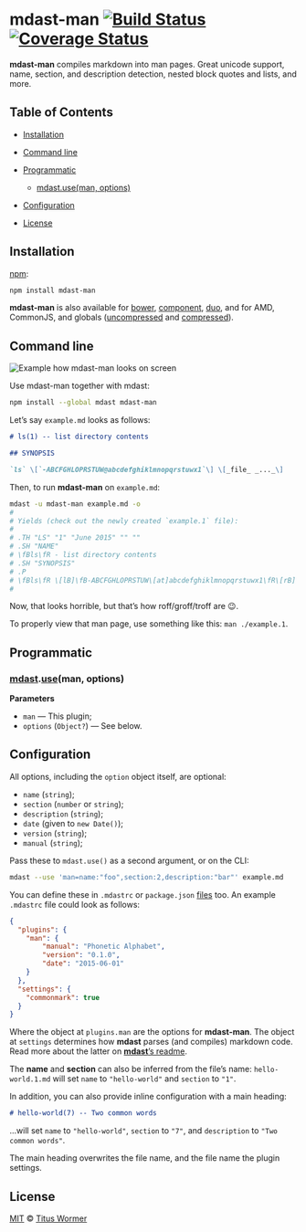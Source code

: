 # mdast-man [![Build Status](https://img.shields.io/travis/wooorm/mdast-man.svg?style=flat)](https://travis-ci.org/wooorm/mdast-man) [![Coverage Status](https://img.shields.io/coveralls/wooorm/mdast-man.svg?style=flat)](https://coveralls.io/r/wooorm/mdast-man?branch=master)

**mdast-man** compiles markdown into man pages.  Great unicode support,
name, section, and description detection, nested block quotes and lists,
and more.

## Table of Contents

*   [Installation](#installation)

*   [Command line](#command-line)

*   [Programmatic](#programmatic)

    *   [mdast.use(man, options)](#mdastuseman-options)

*   [Configuration](#configuration)

*   [License](#license)

## Installation

[npm](https://docs.npmjs.com/cli/install):

```bash
npm install mdast-man
```

**mdast-man** is also available for [bower](http://bower.io/#install-packages),
[component](https://github.com/componentjs/component), [duo](http://duojs.org/#getting-started),
and for AMD, CommonJS, and globals ([uncompressed](mdast-man.js) and
[compressed](mdast-man.min.js)).

## Command line

![Example how mdast-man looks on screen](https://cdn.rawgit.com/wooorm/mdast-man/master/screen-shot.png)

Use mdast-man together with mdast:

```bash
npm install --global mdast mdast-man
```

Let’s say `example.md` looks as follows:

```md
# ls(1) -- list directory contents

## SYNOPSIS

`ls` \[`-ABCFGHLOPRSTUW@abcdefghiklmnopqrstuwx1`\] \[_file_ _..._\]
```

Then, to run **mdast-man** on `example.md`:

```bash
mdast -u mdast-man example.md -o
#
# Yields (check out the newly created `example.1` file):
#
# .TH "LS" "1" "June 2015" "" ""
# .SH "NAME"
# \fBls\fR - list directory contents
# .SH "SYNOPSIS"
# .P
# \fBls\fR \[lB]\fB-ABCFGHLOPRSTUW\[at]abcdefghiklmnopqrstuwx1\fR\[rB] \[lB]\fIfile\fR \fI...\fR\[rB]
#
```

Now, that looks horrible, but that’s how roff/groff/troff are :wink:.

To properly view that man page, use something like this: `man ./example.1`.

## Programmatic

### [mdast](https://github.com/wooorm/mdast#api).[use](https://github.com/wooorm/mdast#mdastuseplugin-options)(man, options)

**Parameters**

*   `man` — This plugin;
*   `options` (`Object?`) — See below.

## Configuration

All options, including the `option` object itself, are optional:

*   `name` (`string`);
*   `section` (`number` or `string`);
*   `description` (`string`);
*   `date` (given to `new Date()`);
*   `version` (`string`);
*   `manual` (`string`);

Pass these to `mdast.use()` as a second argument, or on the CLI:

```bash
mdast --use 'man=name:"foo",section:2,description:"bar"' example.md
```

You can define these in `.mdastrc` or `package.json` [files](https://github.com/wooorm/mdast/blob/master/doc/mdastrc.5.md)
too. An example `.mdastrc` file could look as follows:

```json
{
  "plugins": {
    "man": {
        "manual": "Phonetic Alphabet",
        "version": "0.1.0",
        "date": "2015-06-01"
    }
  },
  "settings": {
    "commonmark": true
  }
}
```

Where the object at `plugins.man` are the options for **mdast-man**.
The object at `settings` determines how **mdast** parses (and compiles)
markdown code.  Read more about the latter on [**mdast**’s readme](https://github.com/wooorm/mdast#mdastprocessvalue-options-done).

The **name** and **section** can also be inferred from the file’s name:
`hello-world.1.md` will set `name` to `"hello-world"` and `section` to `"1"`.

In addition, you can also provide inline configuration with a main heading:

```markdown
# hello-world(7) -- Two common words
```

...will set `name` to `"hello-world"`, `section` to `"7"`, and `description`
to `"Two common words"`.

The main heading overwrites the file name, and the file name the plugin
settings.

## License

[MIT](LICENSE) © [Titus Wormer](http://wooorm.com)
